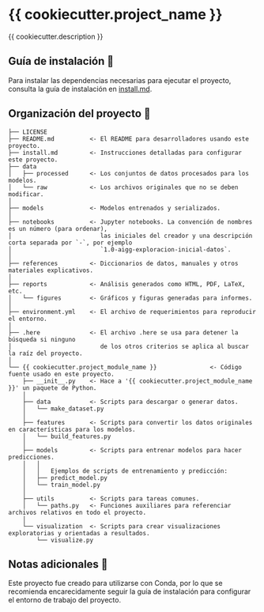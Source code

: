 # {{ cookiecutter.project_name }}

{{ cookiecutter.description }}

## Guía de instalación :rocket:

Para instalar las dependencias necesarias para ejecutar el proyecto, consulta la guía de instalación en [install.md](install.md).

## Organización del proyecto :file_folder:

    ├── LICENSE
    ├── README.md          <- El README para desarrolladores usando este proyecto.
    ├── install.md         <- Instrucciones detalladas para configurar este proyecto.
    ├── data
    │   ├── processed      <- Los conjuntos de datos procesados para los modelos.
    │   └── raw            <- Los archivos originales que no se deben modificar.
    │
    ├── models             <- Modelos entrenados y serializados.
    │
    ├── notebooks          <- Jupyter notebooks. La convención de nombres es un número (para ordenar),
	│                         las iniciales del creador y una descripción corta separada por `-`, por ejemplo
	│                         `1.0-aigg-exploracion-inicial-datos`.
    │
    ├── references         <- Diccionarios de datos, manuales y otros materiales explicativos.
    │
    ├── reports            <- Análisis generados como HTML, PDF, LaTeX, etc.
    │   └── figures        <- Gráficos y figuras generadas para informes.
    │
    ├── environment.yml    <- El archivo de requerimientos para reproducir el entorno.
    │
	├── .here              <- El archivo .here se usa para detener la búsqueda si ninguno 
	│                         de los otros criterios se aplica al buscar la raíz del proyecto.
	│
    └── {{ cookiecutter.project_module_name }}               <- Código fuente usado en este proyecto.
        ├── __init__.py    <- Hace a '{{ cookiecutter.project_module_name }}' un paquete de Python.
        │
        ├── data           <- Scripts para descargar o generar datos.
        │   └── make_dataset.py
        │
        ├── features       <- Scripts para convertir los datos originales en características para los modelos.
        │   └── build_features.py
        │
        ├── models         <- Scripts para entrenar modelos para hacer predicciones.
        │   │
		│   │   Ejemplos de scripts de entrenamiento y predicción:
        │   ├── predict_model.py
        │   └── train_model.py
        │
        ├── utils          <- Scripts para tareas comunes.
        │   └── paths.py   <- Funciones auxiliares para referenciar archivos relativos en todo el proyecto.
        │
        └── visualization  <- Scripts para crear visualizaciones exploratorias y orientadas a resultados.
            └── visualize.py

## Notas adicionales :memo:
Este proyecto fue creado para utilizarse con Conda, por lo que se recomienda encarecidamente seguir la guía de instalación para configurar el entorno de trabajo del proyecto.
